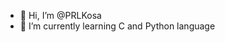 - 👋 Hi, I’m @PRLKosa
- 🌱 I’m currently learning C and Python language
<!---
PRLKosa/PRLKosa is a ✨ special ✨ repository because its `README.md` (this file) appears on your GitHub profile.
You can click the Preview link to take a look at your changes.
--->
